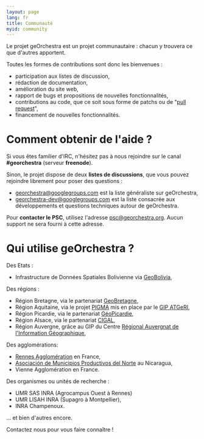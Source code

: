 ```yaml
---
layout: page
lang: fr
title: Communauté
myid: community
---
```


Le projet geOrchestra est un projet communautaire : chacun y trouvera ce que d'autres apportent.

Toutes les formes de contributions sont donc les bienvenues :

 * participation aux listes de discussion, 
 * rédaction de documentation, 
 * amélioration du site web,
 * rapport de bugs et propositions de nouvelles fonctionnalités,
 * contributions au code, que ce soit sous forme de patchs ou de "[pull request](https://help.github.com/articles/creating-a-pull-request)", 
 * financement de nouvelles fonctionnalités.


Comment obtenir de l'aide ?
===========================

Si vous êtes familier d'IRC, n'hésitez pas à nous rejoindre sur le canal **#georchestra** (serveur **freenode**).

Sinon, le projet dispose de deux **listes de discussions**, que vous pouvez rejoindre librement pour poser des questions :

 * [georchestra@googlegroups.com](https://groups.google.com/group/georchestra?hl=fr) est la liste généraliste sur geOrchestra,
 * [georchestra-dev@googlegroups.com](https://groups.google.com/group/georchestra-dev?hl=fr) est la liste consacrée aux développements et questions techniques autour de geOrchestra.
 
Pour **contacter le PSC**, utilisez l'adresse psc@georchestra.org. Aucun support ne sera fourni à cette adresse.


Qui utilise geOrchestra ?
=========================

Des Etats :

 * Infrastructure de Données Spatiales Bolivienne via [GeoBolivia](http://geo.gob.bo/),

Des régions :

 * Région Bretagne, via le partenariat [GeoBretagne](http://www.geobretagne.fr),
 * Région Aquitaine, via le projet [PIGMA](http://www.pigma.org) mis en place par le [GIP ATGeRI](http://www.gipatgeri.fr/),
 * Région Picardie, via le partenariat [GéoPicardie](http://www.geopicardie.fr/portail/), 
 * Région Alsace, via le partenariat [CIGAL](http://www.cigalsace.org/portail/),
 * Région Auvergne, grâce au GIP du Centre [Régional Auvergnat de l'Information Géographique](http://craig.fr/),
 
Des agglomérations:

 * [Rennes Agglomération](http://metropole.rennes.fr/) en France,
 * [Asociación de Municipios Productivos del Norte](http://www.amupnor.com/ide) au Nicaragua,
 * Vienne Agglomération en France.

Des organismes ou unités de recherche :

 * UMR SAS INRA (Agrocampus Ouest à Rennes)
 * UMR LISAH INRA (Supagro à Montpellier),
 * INRA Champenoux.

... et bien d'autres encore.

Contactez nous pour vous faire connaître !